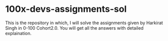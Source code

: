 # 100x-devs-assignments-sol
This is the repository in which, I will solve the assignments given by Harkirat Singh in 0-100 Cohort2.0. You will get all the answers with detailed explaination.
